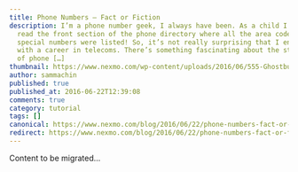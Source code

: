 ```yaml
---
title: Phone Numbers – Fact or Fiction
description: I’m a phone number geek, I always have been. As a child I used to
  read the front section of the phone directory where all the area codes and
  special numbers were listed! So, it’s not really surprising that I ended up
  with a career in telecoms. There’s something fascinating about the structure
  of phone […]
thumbnail: https://www.nexmo.com/wp-content/uploads/2016/06/555-Ghostbusters.png
author: sammachin
published: true
published_at: 2016-06-22T12:39:08
comments: true
category: tutorial
tags: []
canonical: https://www.nexmo.com/blog/2016/06/22/phone-numbers-fact-or-fiction
redirect: https://www.nexmo.com/blog/2016/06/22/phone-numbers-fact-or-fiction
---
```

Content to be migrated...
